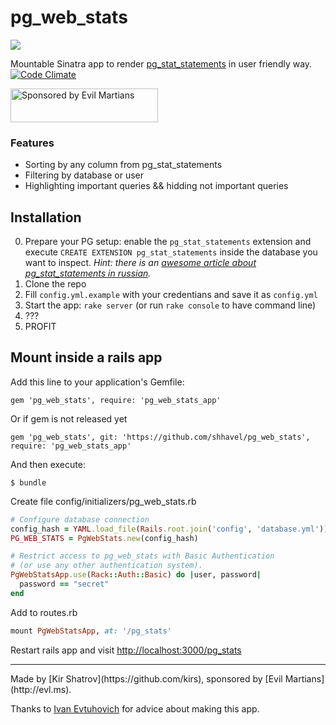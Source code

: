 pg_web_stats
============

![](http://f.cl.ly/items/1M2D402O0E0c0p2Y461E/Screen%20Shot%202013-06-29%20at%2012.30.22.png)

Mountable Sinatra app to render [pg_stat_statements](http://www.postgresql.org/docs/9.2/static/pgstatstatements.html) in user friendly way. [![Code Climate](https://codeclimate.com/github/kirs/pg_web_stats.png)](https://codeclimate.com/github/kirs/pg_web_stats)

<a href="https://evilmartians.com/">
<img src="https://evilmartians.com/badges/sponsored-by-evil-martians.svg" alt="Sponsored by Evil Martians" width="236" height="54"></a>

### Features

* Sorting by any column from pg_stat_statements
* Filtering by database or user
* Highlighting important queries && hidding not important queries

## Installation

0. Prepare your PG setup: enable the `pg_stat_statements` extension and execute `CREATE EXTENSION pg_stat_statements` inside the database you want to inspect. *Hint: there is an [awesome article about pg_stat_statements in russian](http://evtuhovich.ru/blog/2013/06/28/pg-stat-statements/#comment-945382408).*
1. Clone the repo
2. Fill `config.yml.example` with your credentians and save it as `config.yml`
3. Start the app: `rake server` (or run `rake console` to have command line)
4. ???
5. PROFIT

## Mount inside a rails app

Add this line to your application's Gemfile:

    gem 'pg_web_stats', require: 'pg_web_stats_app'

Or if gem is not released yet

    gem 'pg_web_stats', git: 'https://github.com/shhavel/pg_web_stats', require: 'pg_web_stats_app'

And then execute:

    $ bundle

Create file config/initializers/pg_web_stats.rb

```ruby
# Configure database connection
config_hash = YAML.load_file(Rails.root.join('config', 'database.yml'))[Rails.env]
PG_WEB_STATS = PgWebStats.new(config_hash)

# Restrict access to pg_web_stats with Basic Authentication
# (or use any other authentication system).
PgWebStatsApp.use(Rack::Auth::Basic) do |user, password|
  password == "secret"
end
```

Add to routes.rb

```ruby
mount PgWebStatsApp, at: '/pg_stats'
```

Restart rails app and visit [http://localhost:3000/pg_stats](http://localhost:3000/pg_stats)

<hr />
Made by [Kir Shatrov](https://github.com/kirs), sponsored by [Evil Martians](http://evl.ms).

Thanks to [Ivan Evtuhovich](https://twitter.com/evtuhovich) for advice about making this app.
